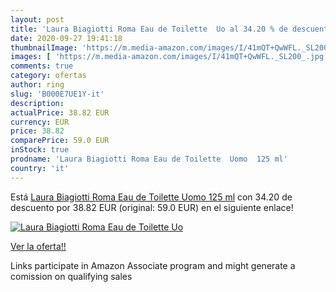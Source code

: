```yaml
---
layout: post
title: 'Laura Biagiotti Roma Eau de Toilette  Uo al 34.20 % de descuento'
date: 2020-09-27 19:41:18
thumbnailImage: 'https://m.media-amazon.com/images/I/41mQT+QwWFL._SL200_.jpg'
images: [ 'https://m.media-amazon.com/images/I/41mQT+QwWFL._SL200_.jpg' ]
comments: true
category: ofertas
author: ring
slug: 'B000E7UE1Y-it'
description:
actualPrice: 38.82 EUR
currency: EUR
price: 38.82
comparePrice: 59.0 EUR
inStock: true
prodname: 'Laura Biagiotti Roma Eau de Toilette  Uomo  125 ml'
country: 'it'
---
```


Está [Laura Biagiotti Roma Eau de Toilette  Uomo  125 ml](https://www.amazon.it/dp/B000E7UE1Y/?tag=tolees00-21) con 34.20 de descuento por 38.82 EUR (original: 59.0 EUR) en el siguiente enlace!

[![Laura Biagiotti Roma Eau de Toilette  Uo](https://m.media-amazon.com/images/I/41mQT+QwWFL._SL200_.jpg)](https://www.amazon.it/dp/B000E7UE1Y/?tag=tolees00-21)

[Ver la oferta!!](https://www.amazon.it/dp/B000E7UE1Y/?tag=tolees00-21)

Links participate in Amazon Associate program and might generate a comission on qualifying sales


